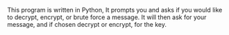 
This program is written in Python, It prompts you and asks if you would like to decrypt, encrypt, or brute force a message.
It will then ask for your message, and if chosen decrypt or encrypt, for the key.
